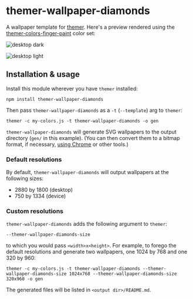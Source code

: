 # themer-wallpaper-diamonds

A wallpaper template for [themer](https://github.com/mjswensen/themer). Here's a preview rendered using the [themer-colors-finger-paint](https://github.com/mjswensen/themer/tree/master/cli/packages/themer-colors-finger-paint) color set:

![desktop dark](https://cdn.jsdelivr.net/gh/mjswensen/themer@6c6fa108a6b0a4ddfc577c097f17ff385e9325f5/cli/packages/themer-wallpaper-diamonds/assets/desktop-dark.svg)

![desktop light](https://cdn.jsdelivr.net/gh/mjswensen/themer@6c6fa108a6b0a4ddfc577c097f17ff385e9325f5/cli/packages/themer-wallpaper-diamonds/assets/desktop-light.svg)

## Installation & usage

Install this module wherever you have `themer` installed:

    npm install themer-wallpaper-diamonds

Then pass `themer-wallpaper-diamonds` as a `-t` (`--template`) arg to `themer`:

    themer -c my-colors.js -t themer-wallpaper-diamonds -o gen

`themer-wallpaper-diamonds` will generate SVG wallpapers to the output directory (`gen/` in this example). (You can then convert them to a bitmap format, if necessary, [using Chrome](https://umaar.com/dev-tips/156-element-screenshot/) or other tools.)

### Default resolutions

By default, `themer-wallpaper-diamonds` will output wallpapers at the following sizes:

* 2880 by 1800 (desktop)
* 750 by 1334 (device)

### Custom resolutions

`themer-wallpaper-diamonds` adds the following argument to `themer`:

    --themer-wallpaper-diamonds-size

to which you would pass `<width>x<height>`. For example, to forego the default resolutions and generate two wallpapers, one 1024 by 768 and one 320 by 960:

    themer -c my-colors.js -t themer-wallpaper-diamonds --themer-wallpaper-diamonds-size 1024x768 --themer-wallpaper-diamonds-size 320x960 -o gen

The generated files will be listed in `<output dir>/README.md`.
